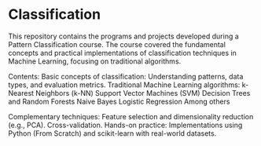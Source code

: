 # Classification

This repository contains the programs and projects developed during a Pattern Classification course. The course covered the fundamental concepts and practical implementations of classification techniques in Machine Learning, focusing on traditional algorithms.

Contents:
Basic concepts of classification: Understanding patterns, data types, and evaluation metrics.
Traditional Machine Learning algorithms:
k-Nearest Neighbors (k-NN)
Support Vector Machines (SVM)
Decision Trees and Random Forests
Naive Bayes
Logistic Regression
Among others

Complementary techniques:
Feature selection and dimensionality reduction (e.g., PCA).
Cross-validation.
Hands-on practice: Implementations using Python (From Scratch) and scikit-learn with real-world datasets.
